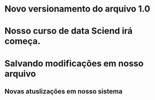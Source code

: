 # Novo versionamento do arquivo 1.0
# Nosso curso de data Sciend irá começa.
# Salvando modificações em nosso arquivo

## Novas atuslizações em nosso sistema